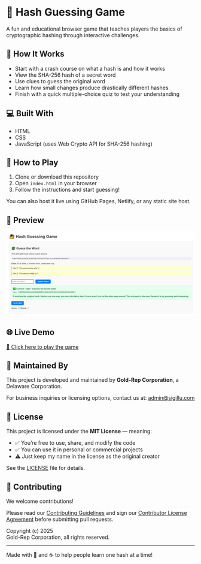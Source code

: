 # 🔐 Hash Guessing Game

A fun and educational browser game that teaches players the basics of cryptographic hashing through interactive challenges.

## 🎯 How It Works

- Start with a crash course on what a hash is and how it works
- View the SHA-256 hash of a secret word
- Use clues to guess the original word
- Learn how small changes produce drastically different hashes
- Finish with a quick multiple-choice quiz to test your understanding

## 💻 Built With

- HTML
- CSS
- JavaScript (uses Web Crypto API for SHA-256 hashing)

## 🚀 How to Play

1. Clone or download this repository
2. Open `index.html` in your browser
3. Follow the instructions and start guessing!

You can also host it live using GitHub Pages, Netlify, or any static site host.

## 📸 Preview

![Screenshot of Game](preview.png) <!-- Add a screenshot file if you like -->

## 🌐 Live Demo

[🔗 Click here to play the game](https://sigillu.github.io/hash-guessing-game/)



## 🏢 Maintained By

This project is developed and maintained by **Gold-Rep Corporation**, a Delaware Corporation.

For business inquiries or licensing options, contact us at: [admin@sigillu.com](mailto:admin@sigillu.com)



## 📄 License

This project is licensed under the **MIT License** — meaning:

- ✅ You’re free to use, share, and modify the code
- ✅ You can use it in personal or commercial projects
- ⚠️ Just keep my name in the license as the original creator

See the [LICENSE](LICENSE.txt) file for details.



## 🤝 Contributing

We welcome contributions!

Please read our [Contributing Guidelines](CONTRIBUTING.md) and sign our [Contributor License Agreement](CLA.md) before submitting pull requests.

Copyright (c) 2025  
Gold-Rep Corporation, all rights reserved.

---

Made with 🧠 and ☕ to help people learn one hash at a time!
